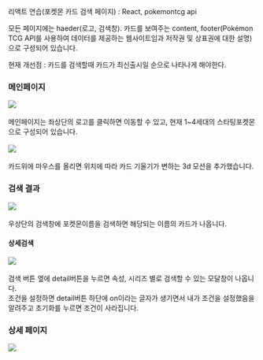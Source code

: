 리액트 연습(포켓몬 카드 검색 페이지) : React, pokemontcg api

모든 페이지에는 haeder(로고, 검색창). 카드를 보여주는 content, footer(Pokémon TCG API를 사용하여 데이터를 제공하는 웹사이트임과 저작권 및 상표권에 대한 설명) 으로 구성되어 있습니다.

현재 개선점 : 카드를 검색할때 카드가 최신출시일 순으로 나타나게 해야한다.

<h3>메인페이지</h3>
<img src = "https://github.com/user-attachments/assets/9b8e58d6-4188-4124-9813-c089e47bfbce"></img><br><br>
메인페이지는 좌상단의 로고를 클릭하면 이동할 수 있고, 현재 1~4세대의 스타팅포켓몬으로 구성되어 있습니다.<br><br>
<img src = "https://github.com/user-attachments/assets/9aa74cd2-f260-4934-a902-808ae0f733ba"></img><br><br>
카드위에 마우스를 올리면 위치에 따라 카드 기울기가 변하는 3d 모션을 추가했습니다.


<h3>검색 결과</h3>
<img src = "https://github.com/user-attachments/assets/ae054dfd-2196-4f5a-a581-d525d2b61e23"></img><br><br>
우상단의 검색창에 포켓몬이름을 검색하면 해당되는 이름의 카드가 나옵니다.

<h4>상세검색</h4>
<img src = "https://github.com/user-attachments/assets/5c41c687-7f78-42c5-919c-1177b20b7183"></img><br><br>
검색 버튼 옆에 detail버튼을 누르면 속성, 시리즈 별로 검색할 수 있는 모달창이 나옵니다.<br>
조건을 설정하면 detail버튼 하단에 on이라는 글자가 생기면서 내가 조건을 설정했음을 알려주고 초기화를 누르면 조건이 사라집니다.

<h3>상세 페이지</h3>
<img src = "https://github.com/user-attachments/assets/fadf924c-bfeb-475d-a77e-6b289bbc00a8"></img><br><br>


